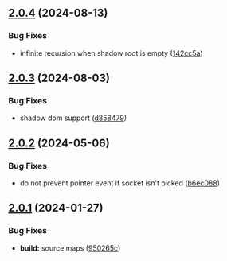 ## [2.0.4](https://github.com/retejs/connection-plugin/compare/v2.0.3...v2.0.4) (2024-08-13)


### Bug Fixes

* infinite recursion when shadow root is empty ([142cc5a](https://github.com/retejs/connection-plugin/commit/142cc5aedf43300dcb78bb625c0272db4975fd6f))

## [2.0.3](https://github.com/retejs/connection-plugin/compare/v2.0.2...v2.0.3) (2024-08-03)


### Bug Fixes

* shadow dom support ([d858479](https://github.com/retejs/connection-plugin/commit/d85847964fa2610584b2fbada44859e45e78eb5f))

## [2.0.2](https://github.com/retejs/connection-plugin/compare/v2.0.1...v2.0.2) (2024-05-06)


### Bug Fixes

* do not prevent pointer event if socket isn't picked ([b6ec088](https://github.com/retejs/connection-plugin/commit/b6ec088dd31e0d81d0cb9d3c807d60a222cc4be5))

## [2.0.1](https://github.com/retejs/connection-plugin/compare/v2.0.0...v2.0.1) (2024-01-27)


### Bug Fixes

* **build:** source maps ([950265c](https://github.com/retejs/connection-plugin/commit/950265c28a2e0b39d7197f219be46f59db7e587d))
